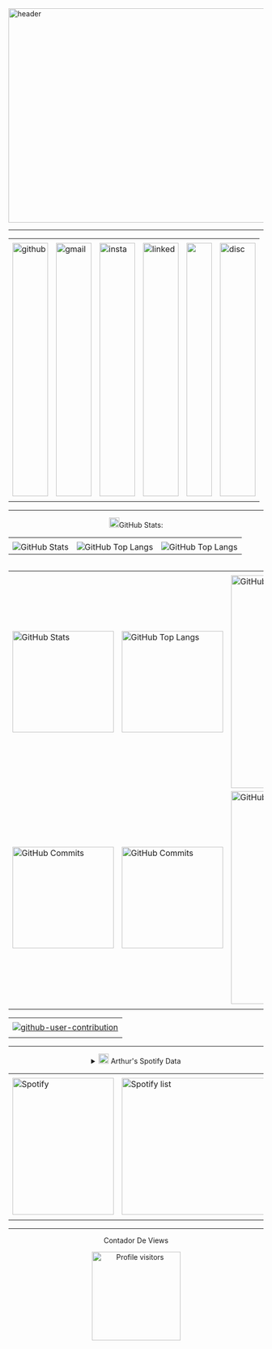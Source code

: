 <img width="1546" height="423" alt="header" src="https://github.com/user-attachments/assets/dbb867ff-f842-493b-9f88-f3f12ee34dd5" /> 
 








-----


<div align="center">
<table>
<tr>
 <td align="center" colspan="11"></td>
</tr> 
<tr>
<td><a href="https://github.com/arthur140p" target="_blank"> <img width="70" height="500" alt="github" src="https://github.com/user-attachments/assets/61972be4-515c-4ee3-af5d-afae27279611" /></a>
</td>
<td><a href="mailto:arthuravila2017@gmail.com" target="_blank"><img width="70" height="500" alt="gmail" src="https://github.com/user-attachments/assets/614e004b-4991-453a-9862-deb9abe6e3c1" /></a>
</td>
<td><a href="https://www.instagram.com/arthuravila0/" target="_blank"><img width="70" height="500" alt="insta" src="https://github.com/user-attachments/assets/edd9afd8-37a0-4edc-ab2f-bbdbe37161d3" /></a>
</td>
<td><a href="https://www.linkedin.com/in/arthur140p/" target="_blank"><img width="70" height="500" alt="linked" src="https://github.com/user-attachments/assets/49833dfb-b2ba-4243-ba9e-dccec24aeb56" /></a>
<td><a href="https://wa.me/5531998912470" target="_blank"><img src="https://joaopauloaramuni.github.io/image/wpp2.png?raw=true" width="50px" height="500"/></a>
</td>
<td><a href="https://discordapp.com/users/959151773728251914" target="_blank"><img width="70" height="500" alt="disc" src="https://github.com/user-attachments/assets/f20f0e6b-4c56-4fa9-8647-248ef8fee148" /></a>
</td>
</tr>
<tr>
 <td align="center" colspan="11"></td>
</tr> 
</table>

----





<div>

<img height="20" alt="GIF" src="https://arthur140p.github.io/image/graphic.gif?raw=true"/>GitHub Stats:

<div align="center">
<table>
<tr>
 <td align="center" colspan="3"></td>
</tr> 
<tr>
<td>
<img alt="GitHub Stats" src="https://github-readme-stats.vercel.app/api?username=arthur140p&show=reviews,discussions_started,discussions_answered,prs_merged,prs_merged_percentage&rank_icon=percentile&theme=dark&locale=pt-br&card_width=480"/>
</td>
<td>
<img alt="GitHub Top Langs" src="https://github-readme-stats.vercel.app/api/top-langs/?username=arthur140p&theme=dark&locale=pt-br&langs_count=7"/>
</td>
<td>
<img alt="GitHub Top Langs" src="https://github-readme-stats.vercel.app/api/top-langs/?username=arthur140p&layout=pie&theme=dark&locale=pt-br"/>
</td>
</tr>

</table>
<table>


</tr> 
</table>
<table>
<tr>
 <td align="center" colspan="3"></td>
</tr> 
<tr>
<td>
<img alt="GitHub Stats" width="200px" src="http://github-profile-summary-cards.vercel.app/api/cards/stats?username=arthur140p&theme=github_dark"/>
</td>
<td>
<img alt="GitHub Top Langs" width="200px" src="http://github-profile-summary-cards.vercel.app/api/cards/repos-per-language?username=arthur140p&theme=github_dark"/>
</td>
<td>
<img alt="GitHub Details" width="420px" src="http://github-profile-summary-cards.vercel.app/api/cards/profile-details?username=arthur140p&theme=github_dark"/>
</td>
</tr>
<tr>
<td>
<img alt="GitHub Commits" width="200px" src="http://github-profile-summary-cards.vercel.app/api/cards/productive-time?username=arthur140p&theme=github_dark&utcOffset=8"/>
</td>
<td>
<img alt="GitHub Commits" width="200px" src="http://github-profile-summary-cards.vercel.app/api/cards/most-commit-language?username=arthur140p&theme=github_dark"/>
</td>
<td>
<img alt="GitHub Streak" width="420px" src="https://streak-stats.demolab.com?user=arthur140p&theme=dark&locale=pt_BR&date_format=j%20M%5B%20Y%5D"/>
</td>
</tr>
<tr>
 <td align="center" colspan="3"></td>
</tr>
</table>

<table>
<tr>
 <td align="center"></td>
</tr>

 <tr>
 <td align="center"><a href="https://github.com/marketplace/actions/generate-snake-game-from-github-contribution-grid" target="_blank"><img align="center" alt="github-user-contribution" src="https://joaopauloaramuni.github.io/image/github-user-contribution.svg?raw=true"/></a></td>
</tr>
<tr>
 <td align="center"></td>
</tr> 
</table>

</div>
</div>


------





<div>
<details>
<summary><img height="20" alt="SVG" src="https://joaopauloaramuni.github.io/image/spotify.svg?raw=true"/> Arthur's Spotify Data</summary>
<img src="https://data-card-for-spotify.herokuapp.com/api/card?user_id=mib8yj8y8aixuejdzzs756h43" alt="Data Card for Spotify">
</details>
</div>

<div align="center">
<table>
<tr>
 <td align="center" colspan="3"></td>
</tr> 
<tr>
<td>
<!-- <img alt="Spotify" width="200px" height="270px" src="https://spotify-github-profile.kittinanx.com/api/view?uid=mib8yj8y8aixuejdzzs756h43&cover_image=true&theme=default&show_offline=false&background_color=121212&interchange=false"/> --!>
 
<img alt="Spotify" width="200px" height="270px" src="https://spotify-github-profile.kittinanx.com/api/view?uid=mib8yj8y8aixuejdzzs756h43&cover_image=true&theme=default&show_offline=false&background_color=121212&interchange=false"/>
</td>
 
</td>
<td>
<img alt="Spotify list" width="300px" height="270px" src="https://spotify-recently-played-readme.vercel.app/api?user=mib8yj8y8aixuejdzzs756h43"/>
</td>
</tr>
<tr>
 <td align="center" colspan="3"></td>
</tr> 
</table>
</div>
 
 


-----
<p> Contador De Views</p>

<img width="175" alt="Profile visitors" src="https://komarev.com/ghpvc/?username=arthur140p"/>






<!--
**Arthur140p/arthur140p** is a ✨ _special_ ✨ repository because its `README.md` (this file) appears on your GitHub profile.

Here are some ideas to get you started:
 
- 🔭 I’m currently working on ...
- 🌱 I’m currently learning ...
- 👯 I’m looking to collaborate on ...
- 🤔 I’m looking for help with ...
- 💬 Ask me about ...
- 📫 How to reach me: ...
- 😄 Pronouns: ...
- ⚡ Fun fact: ...
-->

